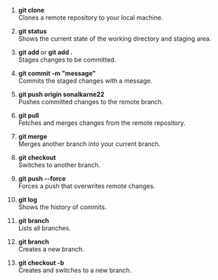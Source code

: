 1. **git clone <URL>**  
   Clones a remote repository to your local machine.

2. **git status**  
   Shows the current state of the working directory and staging area.

3. **git add <filename>** or **git add .**  
   Stages changes to be committed.

4. **git commit -m "message"**  
   Commits the staged changes with a message.

5. **git push origin sonalkarne22**  
   Pushes committed changes to the remote branch.

6. **git pull**  
   Fetches and merges changes from the remote repository.

7. **git merge <branch-name>**  
   Merges another branch into your current branch.

8. **git checkout <branch-name>**  
   Switches to another branch.

9. **git push <branch-name> --force**  
   Forces a push that overwrites remote changes.

10. **git log**  
    Shows the history of commits.

11. **git branch**  
    Lists all branches.

12. **git branch <new-branch>**  
    Creates a new branch.

13. **git checkout -b <new-branch>**  
    Creates and switches to a new branch.
